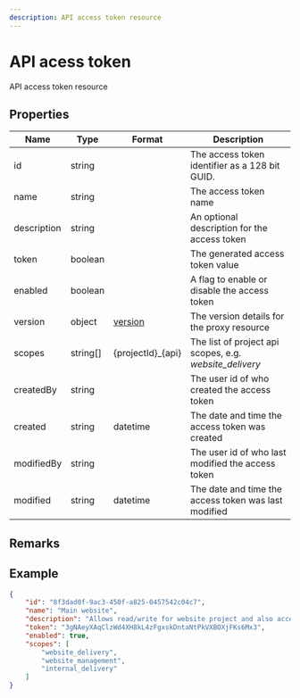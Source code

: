 ```yaml
---
description: API access token resource
---
```

# API acess token

API access token resource

## Properties

| Name        | Type     | Format               | Description                                             |
|-------------|----------|----------------------|---------------------------------------------------------|
| id          | string   |                      | The access token identifier as a 128 bit GUID.          |
| name        | string   |                      | The access token name                                   |
| description | string   |                      | An optional description for the access token            |
| token       | boolean  |                      | The generated access token value                        |
| enabled     | boolean  |                      | A flag to enable or disable the access token            |
| version     | object   | [version](./version) | The version details for the proxy resource              |
| scopes      | string[] | {projectId}_{api}    | The list of project api scopes, e.g. *website_delivery* |
| createdBy   | string   |                      | The user id of who created the access token             |
| created     | string   | datetime             | The date and time the access token was created          |
| modifiedBy  | string   |                      | The user id of who last modified the access token       |
| modified    | string   | datetime             | The date and time the access token was last modified    |


## Remarks



## Example

```json
{
    "id": "8f3dad0f-9ac3-450f-a825-0457542c04c7",
    "name": "Main website",
    "description": "Allows read/write for website project and also access to internal for meeting information",
    "token": "3gNAeyXAqClzWd4XH8kL4zFgxskDntaNtPkVXBOXjFKs6Mx3",
    "enabled": true,
    "scopes": [
        "website_delivery",
        "website_management",
        "internal_delivery"
    ]
}
```